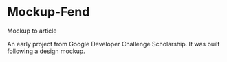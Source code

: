 # Mockup-Fend
Mockup to article


An early project from Google Developer Challenge Scholarship. It was built following a design mockup.
